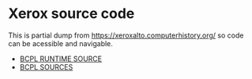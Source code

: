 Xerox source code
=================

This is partial dump from https://xeroxalto.computerhistory.org/ so code can be acessible and navigable.

- [BCPL RUNTIME SOURCE](Indigo/AltoSource/BCPLRUNTIMESOURCE.DM!1)
- [BCPL SOURCES](Indigo/AltoSource/BCPLSOURCES.DM!1)
